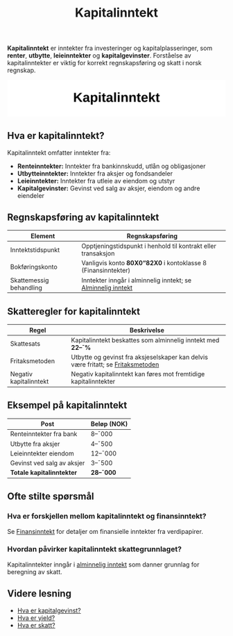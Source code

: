 ﻿---
title: "Kapitalinntekt"
meta_title: "Kapitalinntekt"
meta_description: '**Kapitalinntekt** er inntekter fra investeringer og kapitalplasseringer, som **renter**, **utbytte**, **leieinntekter** og **kapitalgevinster**. Forståelse av...'
slug: kapitalinntekt
type: blog
layout: pages/single
---

**Kapitalinntekt** er inntekter fra investeringer og kapitalplasseringer, som **renter**, **utbytte**, **leieinntekter** og **kapitalgevinster**. Forståelse av kapitalinntekter er viktig for korrekt regnskapsføring og skatt i norsk regnskap.

![Kapitalinntekt](kapitalinntekt-image.svg)

## Hva er kapitalinntekt?

Kapitalinntekt omfatter inntekter fra:

* **Renteinntekter:** Inntekter fra bankinnskudd, utlån og obligasjoner
* **Utbytteinntekter:** Inntekter fra aksjer og fondsandeler
* **Leieinntekter:** Inntekter fra utleie av eiendom og utstyr
* **Kapitalgevinster:** Gevinst ved salg av aksjer, eiendom og andre eiendeler

## Regnskapsføring av kapitalinntekt

| Element                     | Regnskapsføring                                                     |
|-----------------------------|---------------------------------------------------------------------|
| Inntektstidspunkt           | Opptjeningstidspunkt i henhold til kontrakt eller transaksjon       |
| Bokføringskonto             | Vanligvis konto **80X0“82X0** i kontoklasse 8 (Finansinntekter)      |
| Skattemessig behandling     | Inntekter inngår i alminnelig inntekt; se [Alminnelig inntekt](/blogs/regnskap/alminnelig-inntekt "Alminnelig inntekt “ Komplett guide til skattemessig resultat og beregning") |

## Skatteregler for kapitalinntekt

| Regel                   | Beskrivelse                                                                            |
|-------------------------|----------------------------------------------------------------------------------------|
| Skattesats              | Kapitalinntekt beskattes som alminnelig inntekt med **22–¯%**                            |
| Fritaksmetoden          | Utbytte og gevinst fra aksjeselskaper kan delvis være fritatt; se [Fritaksmetoden](/blogs/regnskap/hva-er-fritaksmetoden "Hva er Fritaksmetoden? Komplett guide til skattefritak for utbytte") |
| Negativ kapitalinntekt  | Negativ kapitalinntekt kan føres mot fremtidige kapitalinntekter                        |

## Eksempel på kapitalinntekt

| Post                             | Beløp (NOK) |
|----------------------------------|-------------|
| Renteinntekter fra bank          | 8–¯000       |
| Utbytte fra aksjer               | 4–¯500       |
| Leieinntekter eiendom            | 12–¯000      |
| Gevinst ved salg av aksjer       | 3–¯500       |
| **Totale kapitalinntekter**      | **28–¯000**  |

## Ofte stilte spørsmål

### Hva er forskjellen mellom kapitalinntekt og finansinntekt?

Se [Finansinntekt](/blogs/regnskap/finansinntekt "Finansinntekt “ Komplett guide til renter, utbytte og kapitalgevinster i norsk regnskap") for detaljer om finansielle inntekter fra verdipapirer.

### Hvordan påvirker kapitalinntekt skattegrunnlaget?

Kapitalinntekter inngår i [alminnelig inntekt](/blogs/regnskap/alminnelig-inntekt "Alminnelig inntekt “ Komplett guide til skattemessig resultat og beregning") som danner grunnlag for beregning av skatt.

## Videre lesning

* [Hva er kapitalgevinst?](/blogs/regnskap/hva-er-kapitalgevinst "Hva er Kapitalgevinst? Guide til gevinst ved salg av eiendeler")
* [Hva er yield?](/blogs/regnskap/hva-er-yield "Hva er Yield? Avkastning på investeringer forklart")
* [Hva er skatt?](/blogs/regnskap/hva-er-skatt "Hva er Skatt? Oversikt over skatteregler for privatpersoner og foretak")










